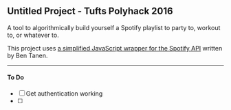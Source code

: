 ## Untitled Project - Tufts Polyhack 2016

A tool to algorithmically build yourself a Spotify playlist to party to, workout to, or whatever to.

This project uses [a simplified JavaScript wrapper for the Spotify API](https://github.com/ben-tanen/Spotify.js) written by Ben Tanen.

* * *

#### To Do
- [ ] Get authentication working
- [ ] 
